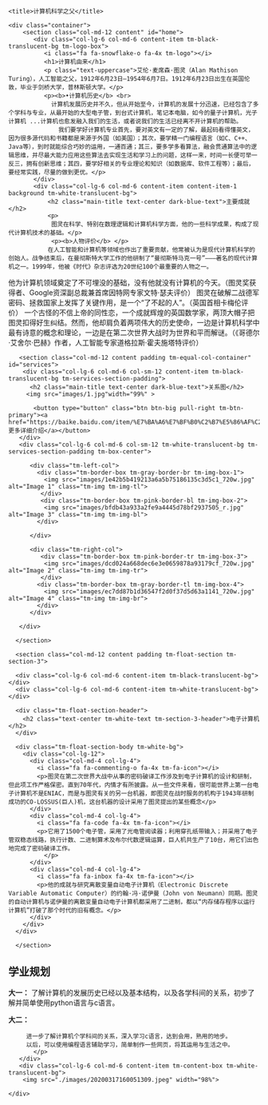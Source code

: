 <html lang="en">
<head>
    <meta http-equiv="Content-Type" content="text/html; charset=utf-8" />
    <meta http-equiv="X-UA-Compatible" content="IE=edge">
    <meta name="viewport" content="width=device-width, initial-scale=1">
    <link href='https://fonts.googleapis.com/css?family=Open+Sans:300,400,600,700' rel='stylesheet' type='text/css'>
    <link rel="stylesheet" type="text/css" href="Font-Awesome-4.7/css/font-awesome.min.css">
    <link rel="stylesheet" type="text/css" href="css/bootstrap.min.css">
    <link rel="stylesheet" type="text/css" href="css/templatemo-style.css">
	
    <title>计算机科学之父</title>
</head>

<body>
    
    <div class="container">
        <section class="col-md-12 content" id="home">
           <div class="col-lg-6 col-md-6 content-item tm-black-translucent-bg tm-logo-box">
              <i class="fa fa-snowflake-o fa-4x tm-logo"></i>
              <h1>计算机由来</h1>
              <p class="text-uppercase">艾伦·麦席森·图灵（Alan Mathison Turing），人工智能之父，1912年6月23日–1954年6月7日。1912年6月23日出生在英国伦敦，毕业于剑桥大学，普林斯顿大学。</p>
              <p><b>•计算机历史</b> <br>
                计算机发展历史并不久，但从开始至今，计算机的发展十分迅速，已经包含了多个学科与专业，从最开始的大型电子管，到台式计算机，笔记本电脑，如今的量子计算机，光子计算机 ...计算机也愈发融入我们的生活，或者说我们的生活已经离不开计算机的帮助。
                  我们要学好计算机专业首先，要对英文有一定的了解，最起码看得懂英文，因为很多源代码和书籍都是来源于外国（如美国）；其次，要学精一门编程语言（如C、C++、Java等），到时就能综合巧妙的运用，一通百通；其三，要多学多看算法，融会贯通算法中的逻辑思维，并尽最大能力应用这些算法去实现生活和学习上的问题，这样一来，时间一长便可举一反三，拥有创新思维；其四，要学好相关的专业理论和知识（如数据库、软件工程等）；最后，要经常实践，尽量的做到更优。</p>   
           </div>
           <div class="col-lg-6 col-md-6 content-item content-item-1 background tm-white-translucent-bg">
               <h2 class="main-title text-center dark-blue-text">主要成就</h2>
               <p>
                图灵在科学、特别在数理逻辑和计算机科学方面，他的一些科学成果，构成了现代计算机技术的基础。</p>  
                <p><b>人物评价</b> </p>  
               在人工智能和计算机等领域也作出了重要贡献，他常被认为是现代计算机科学的创始人。战争结束后，在曼彻斯特大学工作的他研制了“曼彻斯特马克一号”———著名的现代计算机之一。1999年，他被《时代》杂志评选为20世纪100个最重要的人物之一。
他为计算机领域奠定了不可埋没的基础，没有他就没有计算机的今天。（图灵奖获得者、Google资深副总裁兼首席因特网专家文特·瑟夫评价）
图灵在破解二战德军密码、拯救国家上发挥了关键作用，是一个“了不起的人”。（英国首相卡梅伦评价）
一个古怪的不信上帝的同性恋，一个成就辉煌的英国数学家，两顶大帽子把图灵扣得好生纠结。然而，他却肩负着两项伟大的历史使命，一边是计算机科学中最有诗意的概念和理论，一边是在第二次世界大战时为世界和平而解谜。（《哥德尔·艾舍尔·巴赫》作者，人工智能专家道格拉斯·霍夫施塔特评价）           
           </div>
       </section>

       <section class="col-md-12 content padding tm-equal-col-container" id="services">
        <div class="col-lg-6 col-md-6 col-sm-12 content-item tm-black-translucent-bg tm-services-section-padding">
          <h2 class="main-title text-center dark-blue-text">关系图</h2>
         <img src="images/1.jpg"width="99%" >
            
           <button type="button" class="btn btn-big pull-right tm-btn-primary"><a href="https://baike.baidu.com/item/%E7%BA%A6%E7%BF%B0%C2%B7%E5%86%AF%C2%B7%E8%AF%BA%E4%BE%9D%E6%9B%BC/986797">更多详细介绍</a></button>
       </div>
       <div class="col-lg-6 col-md-6 col-sm-12 tm-white-translucent-bg tm-services-section-padding tm-box-center">

          <div class="tm-left-col">
            <div class="tm-border-box tm-gray-border-br tm-img-box-1">
              <img src="images/1e42b5b419213a6a5b75186135c3d5c1_720w.jpg" alt="Image 1" class="tm-img tm-img-tl">  
             </div>  
             <div class="tm-border-box tm-pink-border-bl tm-img-box-2">
              <img src="images/bfdb43a933a2fe9a4445d78bf2937505_r.jpg" alt="Image 3" class="tm-img tm-img-bl">  
            </div> 
               
          </div>

          <div class="tm-right-col">
             <div class="tm-border-box tm-pink-border-tr tm-img-box-3">  
              <img src="images/dcd024a668dec6e3e0659878a93179cf_720w.jpg" alt="Image 2" class="tm-img tm-img-tr">  
             </div>
            <div class="tm-border-box tm-gray-border-tl tm-img-box-4">
              <img src="images/ec7dd87b1d36547f2d0f37d5d63a1141_720w.jpg" alt="Image 4" class="tm-img tm-img-br">  
            </div>  
          </div>
                      
       </div>

      </section>

      <section class="col-md-12 content padding tm-float-section tm-section-3">

      <div class="col-lg-6 col-md-6 content-item tm-black-translucent-bg"></div>
      <div class="col-lg-6 col-md-6 content-item tm-white-translucent-bg"></div>
      
      <div class="tm-float-section-header">
        <h2 class="text-center tm-white-text tm-section-3-header">电子计算机</h2>  
      </div>

      <div class="tm-float-section-body tm-white-bg">
        <div class="col-lg-12">
          <div class="col-md-4 col-lg-4">
            <i class="fa fa-commenting-o fa-4x tm-fa-icon"></i>
            <p>图灵在第二次世界大战中从事的密码破译工作涉及到电子计算机的设计和研制，但此项工作严格保密。直到70年代，内情才有所披露。从一些文件来看，很可能世界上第一台电子计算机不是ENIAC，而是与图灵有关的另一台机器，即图灵在战时服务的机构于1943年研制成功的CO-LOSSUS(巨人)机，这台机器的设计采用了图灵提出的某些概念</p>
          </div>
          <div class="col-md-4 col-lg-4">
            <i class="fa fa-code fa-4x tm-fa-icon"></i>
            <p>它用了1500个电子管，采用了光电管阅读器；利用穿孔纸带输入；并采用了电子管双稳态线路，执行计数、二进制算术及布尔代数逻辑运算，巨人机共生产了10台，用它们出色地完成了密码破译工作。
              </p>
          </div>
          <div class="col-md-4 col-lg-4">
            <i class="fa fa-inbox fa-4x tm-fa-icon"></i>
            <p>他的成就与研究离散变量自动电子计算机（Electronic Discrete Variable Automatic Computer）的约翰·冯·诺伊曼（John von Neumann）同期。图灵的自动计算机与诺伊曼的离散变量自动电子计算机都采用了二进制，都以“内存储存程序以运行计算机”打破了那个时代的旧有概念。</p>
          </div>
        </div>
      </div>
        
      </section>

   <section class="col-md-12 content" id="contact">
       <div class="col-lg-6 col-md-6 content-item tm-content-box tm-black-translucent-bg">
           <h2 class="contact-title">学业规划</h2>
           <p> <b>  大一：</b> 
          了解计算机的发展历史已经以及基本结构，以及各学科间的关系，初步了解并简单使用python语言与c语言。</p>
           <p><b>大二：</b>
            
         进一步了解计算机个学科间的关系，深入学习c语言，达到会用，熟用的地步。
         以后，可以使用编程语言辅助学习，简单制作一些网页，将其运用与生活之中。
           </p>
       </div>
       <div class="col-lg-6 col-md-6 content-item tm-content-box tm-white-translucent-bg">
        <img src="./images/20200317160051309.jpeg" width="98%">

    </div>

</section>

</div>

</body>
</html>
